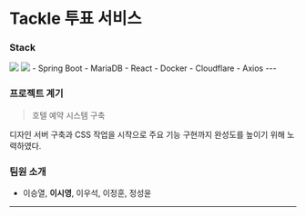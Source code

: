 # Tackle 투표 서비스 


### Stack
<img src="https://img.shields.io/badge/Docker-2496ED?style=for-the-badge&logo=Docker&logoColor=white">
<img src="https://img.shields.io/badge/Python-3776AB?style=for-the-badge&logo=Python&logoColor=white">
- Spring Boot
- MariaDB
- React
- Docker
- Cloudflare
- Axios
---

### 프로젝트 계기

> 호텔 예약 시스템 구축

디자인 서버 구축과 CSS 작업을 시작으로 주요 기능 구현까지 완성도를 높이기 위해 노력하였다.


### 팀원 소개
- 이승열, **이시영**, 이우석, 이정훈, 정성윤

---
